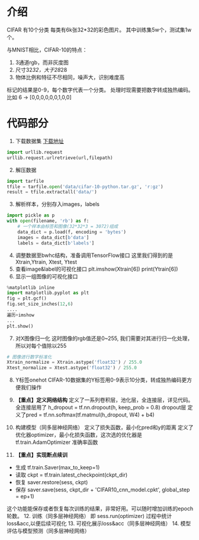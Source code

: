 # 介绍
CIFAR 有10个分类 每类有6k张32*32的彩色图片。
其中训练集5w个，测试集1w个。

与MNIST相比，CIFAR-10的特点：
1. 3通道rgb，而非灰度图
2. 尺寸32*32，大于28*28
3. 物体比例和特征不尽相同，噪声大，识别难度高

标记的结果是0-9，每个数字代表一个分类。
处理时现需要把数字转成独热编码。
比如  6 -> [0,0,0,0,0,0,1,0,0]

# 代码部分
1. 下载数据集
[下载地址](https://www.cs.toronto.edu/~kriz/cifar-10-python.tar.gz)
```python
import urllib.request
urllib.request.urlretrieve(url,filepath)
```
2. 解压数据
```python
import tarfile
tfile = tarfile.open('data/cifar-10-python.tar.gz', 'r:gz')
result = tfile.extractall('data/')
```
3. 解析样本，分别存入images，labels
```python
import pickle as p
with open(filename, 'rb') as f:
    # 一个样本由标签和图像(32*32*3 = 3072)组成
    data_dict = p.load(f, encoding = 'bytes')
	images = data_dict[b'data']
    labels = data_dict[b'labels']
```
4. 调整数据至bwhc结构，准备调用TensorFlow接口
这里我们得到的是Xtrain,Ytrain, Xtest, Ytest
5. 查看image&label的可视化接口
plt.imshow(Xtrain[6])
print(Ytrain[6])
6. 显示一组图像的可视化接口
```python
%matplotlib inline
import matplotlib.pyplot as plt
fig = plt.gcf()
fig.set_size_inches(12,6)
....
遍历+imshow
...
plt.show()
```
7. 对X图像归一化
这时图像的rgb值还是0~255, 我们需要对其进行归一化处理，所以对每个值除以255

```python
# 图像进行数字标准化
Xtrain_normalize = Xtrain.astype('float32') / 255.0
Xtest_normalize = Xtest.astype('float32') / 255.0
```

8. Y标签onehot
CIFAR-10数据集的Y标签用0-9表示10分类，转成独热编码更方便我们操作

9. **【重点】定义网络结构**
定义了一系列卷积层，池化层，全连接层，详见代码。
全连接层用了 h_dropout = tf.nn.dropout(h, keep_prob = 0.8) dropout层
定义了pred = tf.nn.softmax(tf.matmul(h_dropout, W4) + b4)
10. 构建模型（同多层神经网络）
定义了损失函数，最小化pred和y的距离
定义了优化器optimizer，最小化损失函数，这次选的优化器是tf.train.AdamOptimizer
准确率函数
11. **【重点】实现断点续训**
- 生成 tf.train.Saver(max_to_keep=1)
- 读取 ckpt = tf.train.latest_checkpoint(ckpt_dir)
- 恢复 saver.restore(sess, ckpt)
- 保存 saver.save(sess, ckpt_dir + 'CIFAR10_cnn_model.cpkt', global_step = ep+1)

这个功能能保存或者恢复每次训练的结果，非常好用。可以随时增加训练的epoch轮数。
12. 训练（同多层神经网络）
即 sess.run(optimizer) 过程中统计loss&acc,以便后续可视化
13. 可视化展示loss&acc（同多层神经网络）
14. 模型评估与模型预测（同多层神经网络）